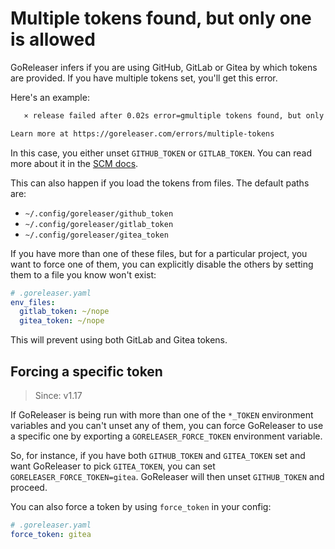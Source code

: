 # Multiple tokens found, but only one is allowed

GoReleaser infers if you are using GitHub, GitLab or Gitea by which tokens are provided.
If you have multiple tokens set, you'll get this error.

Here's an example:

```sh
   ⨯ release failed after 0.02s error=gmultiple tokens found, but only one is allowed: GITHUB_TOKEN, GITLAB_TOKEN

Learn more at https://goreleaser.com/errors/multiple-tokens
```

In this case, you either unset `GITHUB_TOKEN` or `GITLAB_TOKEN`.
You can read more about it in the [SCM docs](/scm/github/).

This can also happen if you load the tokens from files.
The default paths are:

- `~/.config/goreleaser/github_token`
- `~/.config/goreleaser/gitlab_token`
- `~/.config/goreleaser/gitea_token`

If you have more than one of these files, but for a particular project, you want
to force one of them, you can explicitly disable the others by setting them to a
file you know won't exist:

```yaml
# .goreleaser.yaml
env_files:
  gitlab_token: ~/nope
  gitea_token: ~/nope
```

This will prevent using both GitLab and Gitea tokens.

## Forcing a specific token

> Since: v1.17

If GoReleaser is being run with more than one of the `*_TOKEN` environment
variables and you can't unset any of them, you can force GoReleaser to use a
specific one by exporting a `GORELEASER_FORCE_TOKEN` environment variable.

So, for instance, if you have both `GITHUB_TOKEN` and `GITEA_TOKEN` set and want
GoReleaser to pick `GITEA_TOKEN`, you can set `GORELEASER_FORCE_TOKEN=gitea`.
GoReleaser will then unset `GITHUB_TOKEN` and proceed.

You can also force a token by using `force_token` in your config:

```yaml
# .goreleaser.yaml
force_token: gitea
```
